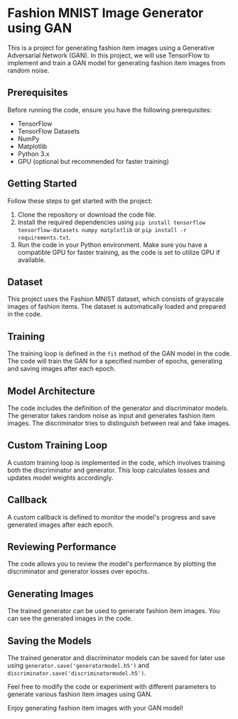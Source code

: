 # Fashion MNIST Image Generator using GAN

This is a project for generating fashion item images using a Generative Adversarial Network (GAN). In this project, we will use TensorFlow to implement and train a GAN model for generating fashion item images from random noise.

## Prerequisites

Before running the code, ensure you have the following prerequisites:

- TensorFlow
- TensorFlow Datasets
- NumPy
- Matplotlib
- Python 3.x
- GPU (optional but recommended for faster training)

## Getting Started

Follow these steps to get started with the project:

1. Clone the repository or download the code file.
2. Install the required dependencies using `pip install tensorflow tensorflow-datasets numpy matplotlib` or `pip install -r requirements.txt`.
3. Run the code in your Python environment. Make sure you have a compatible GPU for faster training, as the code is set to utilize GPU if available.

## Dataset

This project uses the Fashion MNIST dataset, which consists of grayscale images of fashion items. The dataset is automatically loaded and prepared in the code.

## Training

The training loop is defined in the `fit` method of the GAN model in the code. The code will train the GAN for a specified number of epochs, generating and saving images after each epoch.

## Model Architecture

The code includes the definition of the generator and discriminator models. The generator takes random noise as input and generates fashion item images. The discriminator tries to distinguish between real and fake images.

## Custom Training Loop

A custom training loop is implemented in the code, which involves training both the discriminator and generator. This loop calculates losses and updates model weights accordingly.

## Callback

A custom callback is defined to monitor the model's progress and save generated images after each epoch.

## Reviewing Performance

The code allows you to review the model's performance by plotting the discriminator and generator losses over epochs.

## Generating Images

The trained generator can be used to generate fashion item images. You can see the generated images in the code.

## Saving the Models

The trained generator and discriminator models can be saved for later use using `generator.save('generatormodel.h5')` and `discriminator.save('discriminatormodel.h5')`.

Feel free to modify the code or experiment with different parameters to generate various fashion item images using GAN.

Enjoy generating fashion item images with your GAN model!